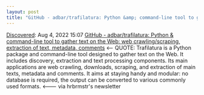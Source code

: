 ```yaml
---
layout: post
title: "GitHub - adbar/trafilatura: Python &amp; command-line tool to gather text on the Web: web crawling/scraping, extraction of text, metadata, comments"
---
```

[Discovered](http://rolandtanglao.com/2020/07/29/p1-blogthis-checkvist-list-links-to-blog/): Aug 4, 2022 15:07  [GitHub - adbar/trafilatura: Python &amp; command-line tool to gather text on the Web: web crawling/scraping, extraction of text, metadata, comments](https://github.com/adbar/trafilatura) <-- QUOTE: Trafilatura is a Python package and command-line tool designed to gather text on the Web. It includes discovery, extraction and text processing components. Its main applications are web crawling, downloads, scraping, and extraction of main texts, metadata and comments. It aims at staying handy and modular: no database is required, the output can be converted to various commonly used formats. <--- via hrbrmstr's newsletter
